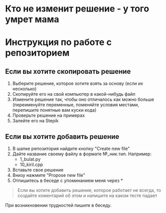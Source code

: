 # Кто не изменит решение - у того умрет мама #

# Инструкция по работе с репозиторием #

## Если вы хотите скопировать решение #

1. Выберите решение, которое хотите взять за основу (если их несколько)
2. Скопируйте его на свой компьютер в какой-нибудь файл
3. Измените решение так, чтобы оно отличалось как можно больше (переименуйте переменные, поменяйте условия местами, перепишите понятные вам куски кода)
4. Проверьте решение на примерах
5. Залейте его на Stepik

## Если вы хотите добавить решение ##

1. В шапке репозитория найдите кнопку "Create new file"
2. Дайте название своему файлу в формате №_ник.тип. Например:
    - 1_bulat.py
    - 10_kiril.cpp
3. Вставьте свое решение
4. Внизу нажмите "Propose new file"
5. Отпишитесь в беседе с упоминанием меня через *

> Если вы хотите добавить решение, которое работает не всегда, то создайте коментарий об этом и напишите на каком тесте падает

При возникновении трудностей пишите в беседу.
